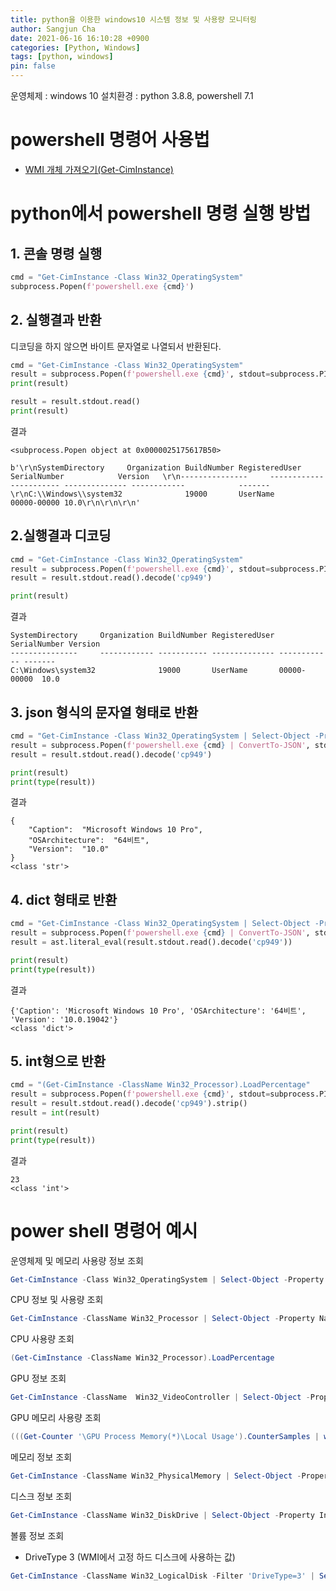 ```yaml
---
title: python을 이용한 windows10 시스템 정보 및 사용량 모니터링
author: Sangjun Cha
date: 2021-06-16 16:10:28 +0900
categories: [Python, Windows]
tags: [python, windows]
pin: false
---
```


운영체제 : windows 10
설치환경 : python 3.8.8, powershell 7.1

# powershell 명령어 사용법

- [WMI 개체 가져오기(Get-CimInstance)](https://docs.microsoft.com/ko-kr/powershell/scripting/samples/getting-wmi-objects--get-ciminstance-?view=powershell-7.1)

# python에서 powershell 명령 실행 방법

## 1. 콘솔 명령 실행

```python
cmd = "Get-CimInstance -Class Win32_OperatingSystem"
subprocess.Popen(f'powershell.exe {cmd}')
```

## 2. 실행결과 반환

디코딩을 하지 않으면 바이트 문자열로 나열되서 반환된다.

```python
cmd = "Get-CimInstance -Class Win32_OperatingSystem"
result = subprocess.Popen(f'powershell.exe {cmd}', stdout=subprocess.PIPE)
print(result)

result = result.stdout.read()
print(result)

```

결과

```shell
<subprocess.Popen object at 0x0000025175617B50>

b'\r\nSystemDirectory     Organization BuildNumber RegisteredUser SerialNumber            Version   \r\n---------------     ------------ ----------- -------------- ------------            -------   
\r\nC:\\Windows\\system32              19000       UserName         00000-00000 10.0\r\n\r\n\r\n'
```

## 2.실행결과 디코딩

```python
cmd = "Get-CimInstance -Class Win32_OperatingSystem"
result = subprocess.Popen(f'powershell.exe {cmd}', stdout=subprocess.PIPE)
result = result.stdout.read().decode('cp949')

print(result)
```

결과

```shell
SystemDirectory     Organization BuildNumber RegisteredUser SerialNumber Version
---------------     ------------ ----------- -------------- ------------ -------
C:\Windows\system32              19000       UserName       00000-00000  10.0
```

## 3. json 형식의 문자열 형태로 반환

```python
cmd = "Get-CimInstance -Class Win32_OperatingSystem | Select-Object -Property Caption, OSArchitecture, Version"
result = subprocess.Popen(f'powershell.exe {cmd} | ConvertTo-JSON', stdout=subprocess.PIPE)
result = result.stdout.read().decode('cp949')

print(result)
print(type(result))
```

결과

```shell
{
    "Caption":  "Microsoft Windows 10 Pro",
    "OSArchitecture":  "64비트",
    "Version":  "10.0"
}
<class 'str'>
```

## 4. dict 형태로 반환

```python
cmd = "Get-CimInstance -Class Win32_OperatingSystem | Select-Object -Property Caption, OSArchitecture, Version"
result = subprocess.Popen(f'powershell.exe {cmd} | ConvertTo-JSON', stdout=subprocess.PIPE)
result = ast.literal_eval(result.stdout.read().decode('cp949'))

print(result)
print(type(result))
```

결과

```shell
{'Caption': 'Microsoft Windows 10 Pro', 'OSArchitecture': '64비트', 'Version': '10.0.19042'}
<class 'dict'>
```

## 5. int형으로 반환
```python
cmd = "(Get-CimInstance -ClassName Win32_Processor).LoadPercentage"
result = subprocess.Popen(f'powershell.exe {cmd}', stdout=subprocess.PIPE)
result = result.stdout.read().decode('cp949').strip()
result = int(result)

print(result)
print(type(result))
```

결과

```shell
23
<class 'int'>
```


# power shell 명령어 예시

운영체제 및 메모리 사용량 정보 조회

```powershell
Get-CimInstance -Class Win32_OperatingSystem | Select-Object -Property Caption, OSArchitecture, Version, TotalVisibleMemorySize, FreePhysicalMemory
```

CPU 정보 및 사용량 조회

```powershell
Get-CimInstance -ClassName Win32_Processor | Select-Object -Property Name, MaxClockSpeed, LoadPercentage
```

CPU 사용량 조회

```powershell
(Get-CimInstance -ClassName Win32_Processor).LoadPercentage
```

GPU 정보 조회

```powershell
Get-CimInstance -ClassName  Win32_VideoController | Select-Object -Property Name, AdapterRAM
```

GPU 메모리 사용량 조회

```powershell
(((Get-Counter '\GPU Process Memory(*)\Local Usage').CounterSamples | where CookedValue).CookedValue | measure -sum).sum
```

메모리 정보 조회

```powershell
Get-CimInstance -ClassName Win32_PhysicalMemory | Select-Object -Property Manufacturer, PartNumber, Speed, Capacity
```

디스크 정보 조회

```powershell
Get-CimInstance -ClassName Win32_DiskDrive | Select-Object -Property Index, Model, Size
```

볼륨 정보 조회

- DriveType 3 (WMI에서 고정 하드 디스크에 사용하는 값)

```powershell
Get-CimInstance -ClassName Win32_LogicalDisk -Filter 'DriveType=3' | Select-Object -Property Name, FileSystem, Size, FreeSpace
```

